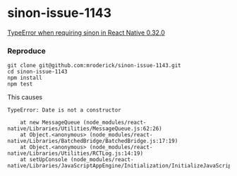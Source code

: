 # sinon-issue-1143

[TypeError when requiring sinon in React Native 0.32.0](https://github.com/sinonjs/sinon/issues/1143)

### Reproduce
```
git clone git@github.com:mroderick/sinon-issue-1143.git
cd sinon-issue-1143
npm install
npm test
```

This causes 

```
TypeError: Date is not a constructor

    at new MessageQueue (node_modules/react-native/Libraries/Utilities/MessageQueue.js:62:26)
    at Object.<anonymous> (node_modules/react-native/Libraries/BatchedBridge/BatchedBridge.js:17:19)
    at Object.<anonymous> (node_modules/react-native/Libraries/Utilities/RCTLog.js:14:19)
    at setUpConsole (node_modules/react-native/Libraries/JavaScriptAppEngine/Initialization/InitializeJavaScriptAppEngine.js:54:1)
```
